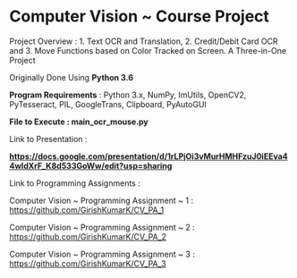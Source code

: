 # Computer Vision ~ Course Project

Project Overview : 1. Text OCR and Translation, 2. Credit/Debit Card OCR and 3. Move Functions based on Color Tracked on Screen.
A Three-in-One Project

Originally Done Using **Python 3.6**

**Program Requirements** : Python 3.x, NumPy, ImUtils, OpenCV2, PyTesseract, PIL, GoogleTrans, Clipboard, PyAutoGUI

**File to Execute : main_ocr_mouse.py**

Link to Presentation : 

**https://docs.google.com/presentation/d/1rLPjOi3vMurHMHFzuJ0iEEva44wldXrF_K8d533GoWw/edit?usp=sharing**

Link to Programming Assignments :

Computer Vision ~ Programming Assignment ~ 1 : https://github.com/GirishKumarK/CV_PA_1

Computer Vision ~ Programming Assignment ~ 2 : https://github.com/GirishKumarK/CV_PA_2

Computer Vision ~ Programming Assignment ~ 3 : https://github.com/GirishKumarK/CV_PA_3
